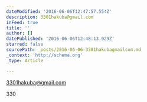 ```yaml
---
dateModified: '2016-06-06T12:47:57.554Z'
description: 3301hakuba@gmail.com
inFeed: true
title: ''
author: []
datePublished: '2016-06-06T12:48:13.929Z'
starred: false
sourcePath: _posts/2016-06-06-3301hakubagmailcom.md
_context: 'http://schema.org'
_type: Article

---
```

3301hakuba@gmail.com

330